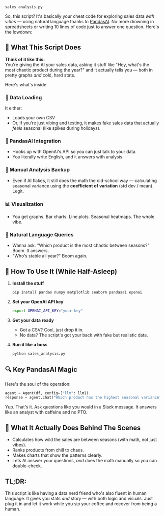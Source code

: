 `sales_analysis.py`

So, this script? It's basically your cheat code for exploring sales data *with vibes* — using natural language thanks to [PandasAI](https://pandas-ai.com/). No more drowning in spreadsheets or writing 10 lines of code just to answer one question. Here's the lowdown:

## 🧠 What This Script Does

**Think of it like this:**  
You're giving the AI your sales data, asking it stuff like "Hey, what's the most chaotic product during the year?" and it actually tells you — both in pretty graphs *and* cold, hard stats.

Here's what's inside:

### 🚚 Data Loading

It either:

* Loads your own CSV
* Or, if you're just vibing and testing, it makes fake sales data that actually *feels* seasonal (like spikes during holidays).

### 🧠 PandasAI Integration

* Hooks up with OpenAI's API so you can just talk to your data.
* You literally write English, and it answers with analysis.

### 🧮 Manual Analysis Backup

* Even if AI flakes, it still does the math the old-school way — calculating seasonal variance using the **coefficient of variation** (std dev / mean). Legit.

### 📊 Visualization

* You get graphs. Bar charts. Line plots. Seasonal heatmaps. The whole vibe.

### 💬 Natural Language Queries

* Wanna ask: "Which product is the most chaotic between seasons?" Boom. It answers.
* "Who's stable all year?" Boom again.

## 🔧 How To Use It (While Half-Asleep)

1. **Install the stuff**

   ```bash
   pip install pandas numpy matplotlib seaborn pandasai openai
   ```

2. **Set your OpenAI API key**

   ```bash
   export OPENAI_API_KEY="your-key"
   ```

3. **Get your data ready**

   * Got a CSV? Cool, just drop it in.
   * No data? The script's got your back with fake but realistic data.

4. **Run it like a boss**

   ```bash
   python sales_analysis.py
   ```

## 🔍 Key PandasAI Magic

Here's the soul of the operation:

```python
agent = Agent(df, config={"llm": llm})
response = agent.chat("Which product has the highest seasonal variance?")
```

Yup. That's it. Ask questions like you would in a Slack message. It answers like an analyst with caffeine and no PTO.

## 🧾 What It Actually Does Behind The Scenes

* Calculates how wild the sales are between seasons (with math, not just vibes).
* Ranks products from chill to chaos.
* Makes charts that show the patterns clearly.
* Lets AI answer your questions, *and* does the math manually so you can double-check.

## TL;DR:
This script is like having a data nerd friend who's also fluent in human language. It gives you stats *and* story — with both logic and visuals. Just plug it in and let it work while you sip your coffee and recover from being a human.

<br>
